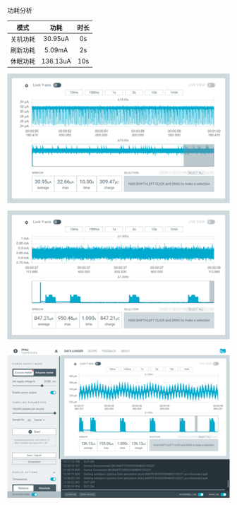 功耗分析

|   模式   |   功耗   | 时长 |
| :------: | :------: | :--: |
| 关机功耗 | 30.95uA  |  0s  |
| 刷新功耗 |  5.09mA  |  2s  |
| 休眠功耗 | 136.13uA | 10s  |



![ppk-20240401T023107](https://raw.githubusercontent.com/MaxDYi/PicGo/main/202404011031758.png)



![ppk-20240401T023441](https://raw.githubusercontent.com/MaxDYi/PicGo/main/202404011035941.png)



![ppk-20240401T044010](https://raw.githubusercontent.com/MaxDYi/PicGo/main/202404011240165.png)